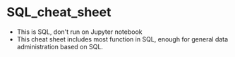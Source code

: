 # SQL_cheat_sheet

- This is SQL, don't run on Jupyter notebook
- This cheat sheet includes most function in SQL, enough for general data administration based on SQL.
